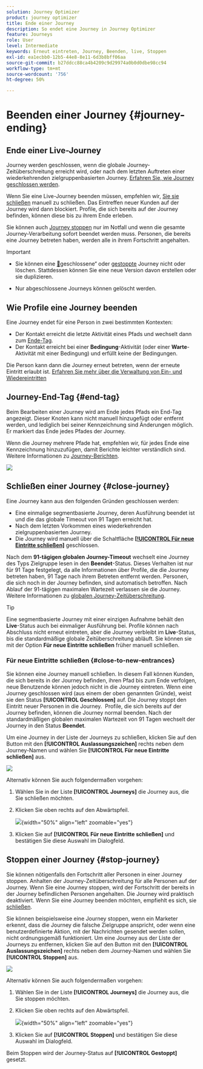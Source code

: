 ```yaml
---
solution: Journey Optimizer
product: journey optimizer
title: Ende einer Journey
description: So endet eine Journey in Journey Optimizer
feature: Journeys
role: User
level: Intermediate
keywords: Erneut eintreten, Journey, Beenden, live, Stoppen
exl-id: ea1ecbb0-12b5-44e8-8e11-6d3b8bff06aa
source-git-commit: b27ddcc88ca4b4209c9d29974a0b0d0dbe98cc94
workflow-type: tm+mt
source-wordcount: '756'
ht-degree: 50%

---
```


# Beenden einer Journey {#journey-ending}

## Ende einer Live-Journey

Journey werden geschlossen, wenn die globale Journey-Zeitüberschreitung erreicht wird, oder nach dem letzten Auftreten einer wiederkehrenden zielgruppenbasierten Journey. [Erfahren Sie, wie Journey geschlossen werden](#close-journey).

Wenn Sie eine Live-Journey beenden müssen, empfehlen wir, [Sie sie schließen](#close-to-new-entrances) manuell zu schließen. Das Eintreffen neuer Kunden auf der Journey wird dann blockiert. Profile, die sich bereits auf der Journey befinden, können diese bis zu ihrem Ende erleben.

Sie können auch [Journey stoppen](#stop-journey) nur im Notfall und wenn die gesamte Journey-Verarbeitung sofort beendet werden muss. Personen, die bereits eine Journey betreten haben, werden alle in ihrem Fortschritt angehalten.

>[!IMPORTANT]
>
>* Sie können eine [&#128279;](#stop-journey)geschlossene“ oder [gestoppte](#close-journey) Journey nicht  oder löschen. Stattdessen können Sie eine neue Version davon erstellen oder sie duplizieren.
>
>* Nur abgeschlossene Journeys können gelöscht werden.

## Wie Profile eine Journey beenden

Eine Journey endet für eine Person in zwei bestimmten Kontexten:

* Der Kontakt erreicht die letzte Aktivität eines Pfads und wechselt dann zum [Ende-Tag](#end-tag).
* Der Kontakt erreicht bei einer **Bedingung**-Aktivität (oder einer **Warte**-Aktivität mit einer Bedingung) und erfüllt keine der Bedingungen.

Die Person kann dann die Journey erneut betreten, wenn der erneute Eintritt erlaubt ist. [Erfahren Sie mehr über die Verwaltung von Ein- und Wiedereintritten](../building-journeys/journey-properties.md#entrance)

## Journey-End-Tag {#end-tag}

Beim Bearbeiten einer Journey wird am Ende jedes Pfads ein End-Tag angezeigt. Dieser Knoten kann nicht manuell hinzugefügt oder entfernt werden, und lediglich bei seiner Kennzeichnung sind Änderungen möglich. Er markiert das Ende jedes Pfades der Journey.

Wenn die Journey mehrere Pfade hat, empfehlen wir, für jedes Ende eine Kennzeichnung hinzuzufügen, damit Berichte leichter verständlich sind. Weitere Informationen zu [Journey-Berichten](../reports/live-report.md).

![](assets/journey-end.png)

## Schließen einer Journey {#close-journey}

Eine Journey kann aus den folgenden Gründen geschlossen werden:

* Eine einmalige segmentbasierte Journey, deren Ausführung beendet ist und die das globale Timeout von 91 Tagen erreicht hat.
* Nach dem letzten Vorkommen eines wiederkehrenden zielgruppenbasierten Journey.
* Die Journey wird manuell über die Schaltfläche [**[!UICONTROL Für neue Eintritte schließen]**](#close-to-new-entrances) geschlossen.

Nach dem **91-tägigen globalen Journey-Timeout** wechselt eine Journey des Typs Zielgruppe lesen in den **Beendet**-Status. Dieses Verhalten ist nur für 91 Tage festgelegt, da alle Informationen über Profile, die die Journey betreten haben, 91 Tage nach ihrem Betreten entfernt werden. Personen, die sich noch in der Journey befinden, sind automatisch betroffen. Nach Ablauf der 91-tägigen maximalen Wartezeit verlassen sie die Journey.  Weitere Informationen zu [globalen Journey-Zeitüberschreitung](../building-journeys/journey-properties.md#global_timeout).

>[!TIP]
>
>Eine segmentbasierte Journey mit einer einzigen Aufnahme behält den **Live**-Status auch bei einmaliger Ausführung bei. Profile können nach Abschluss nicht erneut eintreten, aber die Journey verbleibt im **Live**-Status, bis die standardmäßige globale Zeitüberschreitung abläuft. Sie können sie mit der Option **Für neue Eintritte schließen** früher manuell schließen.

### Für neue Eintritte schließen {#close-to-new-entrances}

Sie können eine Journey manuell schließen. In diesem Fall können Kunden, die sich bereits in der Journey befinden, ihren Pfad bis zum Ende verfolgen, neue Benutzende können jedoch nicht in die Journey eintreten. Wenn eine Journey geschlossen wird (aus einem der oben genannten Gründe), weist sie den Status **[!UICONTROL Geschlossen]** auf. Die Journey stoppt den Eintritt neuer Personen in die Journey.  Profile, die sich bereits auf der Journey befinden, können die Journey normal beenden. Nach der standardmäßigen globalen maximalen Wartezeit von 91 Tagen wechselt der Journey in den Status **Beendet**.

Um eine Journey in der Liste der Journeys zu schließen, klicken Sie auf den Button mit den **[!UICONTROL Auslassungszeichen]** rechts neben dem Journey-Namen und wählen Sie **[!UICONTROL Für neue Eintritte schließen]** aus.

![](assets/journey-finish-quick-action.png)

Alternativ können Sie auch folgendermaßen vorgehen:

1. Wählen Sie in der Liste **[!UICONTROL Journeys]** die Journey aus, die Sie schließen möchten.
1. Klicken Sie oben rechts auf den Abwärtspfeil.

   ![](assets/finish_drop_down_list.png){width="50%" align="left" zoomable="yes"}

1. Klicken Sie auf **[!UICONTROL Für neue Eintritte schließen]** und bestätigen Sie diese Auswahl im Dialogfeld.




## Stoppen einer Journey {#stop-journey}

Sie können nötigenfalls den Fortschritt aller Personen in einer Journey stoppen. Anhalten der Journey-Zeitüberschreitung für alle Personen auf der Journey. Wenn Sie eine Journey stoppen, wird der Fortschritt der bereits in der Journey befindlichen Personen angehalten. Die Journey wird praktisch deaktiviert. Wenn Sie eine Journey beenden möchten, empfiehlt es sich, sie [ schließen](#close-journey).


Sie können beispielsweise eine Journey stoppen, wenn ein Marketer erkennt, dass die Journey die falsche Zielgruppe anspricht, oder wenn eine benutzerdefinierte Aktion, mit der Nachrichten gesendet werden sollen, nicht ordnungsgemäß funktioniert. Um eine Journey aus der Liste der Journeys zu entfernen, klicken Sie auf den Button mit den **[!UICONTROL Auslassungszeichen]** rechts neben dem Journey-Namen und wählen Sie **[!UICONTROL Stoppen]** aus.

![](assets/journey-finish-quick-action.png)

Alternativ können Sie auch folgendermaßen vorgehen:

1. Wählen Sie in der Liste **[!UICONTROL Journeys]** die Journey aus, die Sie stoppen möchten.
1. Klicken Sie oben rechts auf den Abwärtspfeil.

   ![](assets/finish_drop_down_list2.png){width="50%" align="left" zoomable="yes"}

1. Klicken Sie auf **[!UICONTROL Stoppen]** und bestätigen Sie diese Auswahl im Dialogfeld.

Beim Stoppen wird der Journey-Status auf **[!UICONTROL Gestoppt]** gesetzt.
